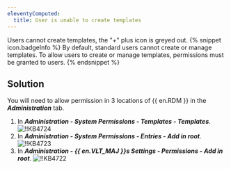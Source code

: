 ```yaml
---
eleventyComputed:
  title: User is unable to create templates
---
```

Users cannot create templates, the "+" plus icon is greyed out.
{% snippet icon.badgeInfo %}
By default, standard users cannot create or manage templates. To allow users to create or manage templates, permissions must be granted to users.
{% endsnippet %}

## Solution
You will need to allow permission in 3 locations of {{ en.RDM }} in the ***Administration*** tab.
1. In ***Administration - System Permissions - Templates - Templates***.
![!!KB4724](https://cdnweb.devolutions.net/docs/en/kb/KB4724.png)
1. In ***Administration - System Permissions - Entries - Add in root***.
![!!KB4723](https://cdnweb.devolutions.net/docs/en/kb/KB4723.png)
1. In ***Administration - {{ en.VLT_MAJ }}s Settings - Permissions - Add in root***.
![!!KB4722](https://cdnweb.devolutions.net/docs/en/kb/KB4722.png)
